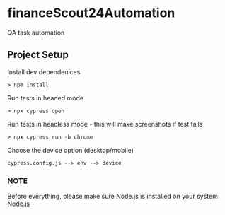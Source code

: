 # financeScout24Automation
QA task automation

## Project Setup
Install dev dependenices
```
> npm install 
```
Run tests in headed mode
```
> npx cypress open
```
Run tests in headless mode - this will make screenshots if test fails
```
> npx cypress run -b chrome
```
Choose the device option (desktop/mobile)
```
cypress.config.js --> env --> device
```
### NOTE
Before everything, please make sure Node.js is installed on your system [Node.js](https://nodejs.org/en)